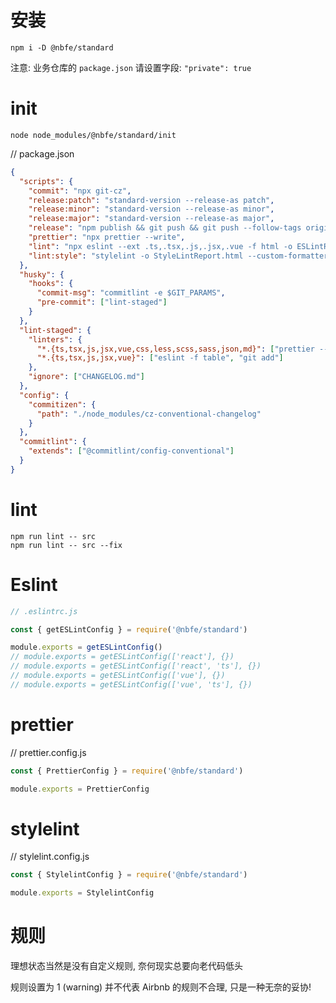 # 安装

```shell
npm i -D @nbfe/standard
```

注意: 业务仓库的 `package.json` 请设置字段: `"private": true`

# init

```shell
node node_modules/@nbfe/standard/init
```

// package.json

```json
{
  "scripts": {
    "commit": "npx git-cz",
    "release:patch": "standard-version --release-as patch",
    "release:minor": "standard-version --release-as minor",
    "release:major": "standard-version --release-as major",
    "release": "npm publish && git push && git push --follow-tags origin",
    "prettier": "npx prettier --write",
    "lint": "npx eslint --ext .ts,.tsx,.js,.jsx,.vue -f html -o ESLintReport.html",
    "lint:style": "stylelint -o StyleLintReport.html --custom-formatter node_modules/stylelint-formatters-html **/*.{css,scss,sass,less}"
  },
  "husky": {
    "hooks": {
      "commit-msg": "commitlint -e $GIT_PARAMS",
      "pre-commit": ["lint-staged"]
    }
  },
  "lint-staged": {
    "linters": {
      "*.{ts,tsx,js,jsx,vue,css,less,scss,sass,json,md}": ["prettier --write", "git add"],
      "*.{ts,tsx,js,jsx,vue}": ["eslint -f table", "git add"]
    },
    "ignore": ["CHANGELOG.md"]
  },
  "config": {
    "commitizen": {
      "path": "./node_modules/cz-conventional-changelog"
    }
  },
  "commitlint": {
    "extends": ["@commitlint/config-conventional"]
  }
}
```

# lint

```shell
npm run lint -- src
npm run lint -- src --fix
```

# Eslint

```js
// .eslintrc.js

const { getESLintConfig } = require('@nbfe/standard')

module.exports = getESLintConfig()
// module.exports = getESLintConfig(['react'], {})
// module.exports = getESLintConfig(['react', 'ts'], {})
// module.exports = getESLintConfig(['vue'], {})
// module.exports = getESLintConfig(['vue', 'ts'], {})
```

# prettier

// prettier.config.js

```js
const { PrettierConfig } = require('@nbfe/standard')

module.exports = PrettierConfig
```

# stylelint

// stylelint.config.js

```js
const { StylelintConfig } = require('@nbfe/standard')

module.exports = StylelintConfig
```

# 规则

理想状态当然是没有自定义规则, 奈何现实总要向老代码低头

规则设置为 1 (warning) 并不代表 Airbnb 的规则不合理, 只是一种无奈的妥协!
